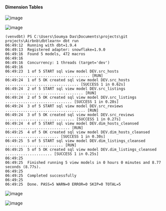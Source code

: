 #### Dimension Tables

![image](https://github.com/user-attachments/assets/1033c23d-a208-4512-8ed4-9a9cbaa63019)


![image](https://github.com/user-attachments/assets/8853b693-a0a2-4263-b00c-86fae206f1fe)

```
(venvdbt) PS C:\Users\Soumya Das\Documents\projects\git projects\Airbnb\dbtlearn> dbt run
06:49:12  Running with dbt=1.9.4
06:49:13  Registered adapter: snowflake=1.9.0
06:49:16  Found 5 models, 472 macros
06:49:16  
06:49:16  Concurrency: 1 threads (target='dev')
06:49:16  
06:49:23  1 of 5 START sql view model DEV.src_hosts ...................................... [RUN]
06:49:24  1 of 5 OK created sql view model DEV.src_hosts ................................. [SUCCESS 1 in 0.62s]
06:49:24  2 of 5 START sql view model DEV.src_listings ................................... [RUN]
06:49:24  2 of 5 OK created sql view model DEV.src_listings .............................. [SUCCESS 1 in 0.28s]
06:49:24  3 of 5 START sql view model DEV.src_reviews .................................... [RUN]
06:49:24  3 of 5 OK created sql view model DEV.src_reviews ............................... [SUCCESS 1 in 0.27s]
06:49:24  4 of 5 START sql view model DEV.dim_hosts_cleansed ............................. [RUN]
06:49:25  4 of 5 OK created sql view model DEV.dim_hosts_cleansed ........................ [SUCCESS 1 in 0.30s]
06:49:25  5 of 5 START sql view model DEV.dim_listings_cleansed .......................... [RUN]
06:49:25  5 of 5 OK created sql view model DEV.dim_listings_cleansed ..................... [SUCCESS 1 in 0.25s]
06:49:25  
06:49:25  Finished running 5 view models in 0 hours 0 minutes and 8.77 seconds (8.77s).
06:49:25  
06:49:25  Completed successfully
06:49:25
06:49:25  Done. PASS=5 WARN=0 ERROR=0 SKIP=0 TOTAL=5
```
![image](https://github.com/user-attachments/assets/c744f97f-2869-4e3b-8f21-367841af0760)

![image](https://github.com/user-attachments/assets/7e8d6743-3377-418e-9022-4dab9f9894d2)
